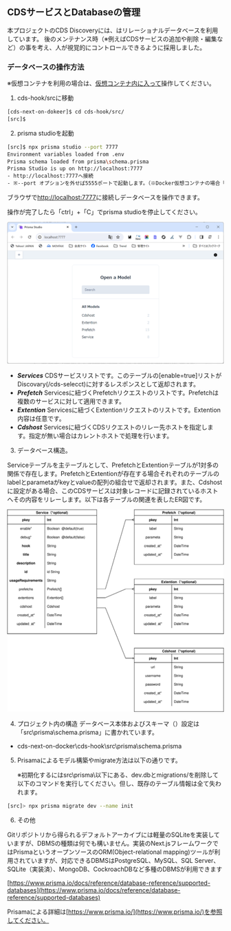 ## CDSサービスとDatabaseの管理
本プロジェクトのCDS Discoveryには、はリレーショナルデータベースを利用しています。
後のメンテナンス時（※例えばCDSサービスの追加や削除・編集など）の事を考え、人が視覚的にコントロールできるように採用しました。

### データベースの操作方法
※仮想コンテナを利用の場合は、[仮想コンテナ内に入って](./build_docker.md#3)操作してください。

1. cds-hook/srcに移動
```bash
[cds-next-on-dokeer]$ cd cds-hook/src/
[src]$
```
2. prisma studioを起動
```bash
[src]$ npx prisma studio --port 7777
Environment variables loaded from .env
Prisma schema loaded from prisma\schema.prisma
Prisma Studio is up on http://localhost:7777
- http://localhost:7777へ接続
- ※--port オプションを外せば5555ポートで起動します。（※Docker仮想コンテナの場合「docker-compose.yml」に記載のPORTS設定の調整が必要です。
```

ブラウザで[http://localhost:7777](http://localhost:7777)に接続しデータベースを操作できます。

操作が完了したら「ctrl」+「C」でprisma studioを停止してください。

![prisama studio](img/database01-0001.png)
   - ***Services*** CDSサービスリストです。このテーブルの[enable=true]リストがDiscovary(/cds-selecct)に対するレスポンスとして返却されます。
   - ***Prefetch*** Servicesに紐づくPrefetchリクエストのリストです。Prefetchは複数のサービスに対して適用できます。
   - ***Extention*** Servicesに紐づくExtentionリクエストのリストです。Extention内容は任意です。
   - ***Cdshost*** Servicesに紐づくCDSリクエストのリレー先ホストを指定します。指定が無い場合はカレントホストで処理を行います。
3. データベース構造。
   
Serviceテーブルを主テーブルとして、PrefetchとExtentionテーブルが1対多の関係で存在します。PrefetchとExtentionが存在する場合それぞれのテーブルのlabelとparametaがkeyとvalueの配列の組合せで返却されます。また、Cdshostに設定がある場合、このCDSサービスは対象レコードに記録されているホストへその内容をリレーします。以下は各テーブルの関連を表したER図です。

![cds-hook-ER](img/cds-hook-ER.svg)  

4. プロジェクト内の構造
データベース本体およびスキーマ（）設定は「src\prisma\schema.prisma」に書かれています。

- cds-next-on-docker\cds-hook\src\prisma\schema.prisma

5. Prisamaによるモデル構築やmigrate方法は以下の通りです。
   
   ※初期化するにはsrc\prisma\以下にある、dev.dbとmigrations/を削除して以下のコマンドを実行してください。但し、既存のテーブル情報は全て失われます。
```bash
[src]> npx prisma migrate dev --name init
```


6. その他

Gitリポジトリから得られるデフォルトアーカイブには軽量のSQLiteを実装していますが、DBMSの種類は何でも構いません。実装のNext.jsフレームワークではPrismaというオープンソースのORM(Object-relational mapping)ツールが利用されていますが、対応できるDBMSはPostgreSQL、MySQL、SQL Server、SQLite（実装済）、MongoDB、CockroachDBなど多種のDBMSが利用できます

[https://www.prisma.io/docs/reference/database-reference/supported-databases](https://www.prisma.io/docs/reference/database-reference/supported-databases)


Prisamaによる詳細は[https://www.prisma.io/](https://www.prisma.io/)を参照してください。
